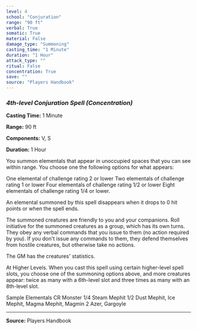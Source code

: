 ```yaml
---
level: 4
school: "Conjuration"
range: "90 ft"
verbal: True
somatic: True
material: False
damage_type: "Summoning"
casting_time: "1 Minute"
duration: "1 Hour"
attack_type: ""
ritual: False
concentration: True
save: ""
source: "Players Handbook"
---
```


### *4th-level Conjuration Spell* *(Concentration)*

**Casting Time:** 1 Minute

**Range:** 90 ft

**Components:** V, S

**Duration:** 1 Hour

You summon elementals that appear in unoccupied spaces that you can see within range. You choose one the following options for what appears:
 
  One elemental of challenge rating 2 or lower
  Two elementals of challenge rating 1 or lower
  Four elementals of challenge rating 1/2 or lower
  Eight elementals of challenge rating 1/4 or lower.
 
 
 An elemental summoned by this spell disappears when it drops to 0 hit points or when the spell ends.
 
 The summoned creatures are friendly to you and your companions. Roll initiative for the summoned creatures as a group, which has its own turns. They obey any verbal commands that you issue to them (no action required by you). If you don't issue any commands to them, they defend themselves from hostile creatures, but otherwise take no actions.
 
 The GM has the creatures' statistics.
 
 At Higher Levels. When you cast this spell using certain higher-level spell slots, you choose one of the summoning options above, and more creatures appear: twice as many with a 6th-level slot and three times as many with an 8th-level slot.
 
 Sample Elementals
 CR Monster
 1/4 Steam Mephit
 1/2 Dust Mephit, Ice Mephit, Magma Mephit, Magmin
 2 Azer, Gargoyle

---
**Source:** Players Handbook
